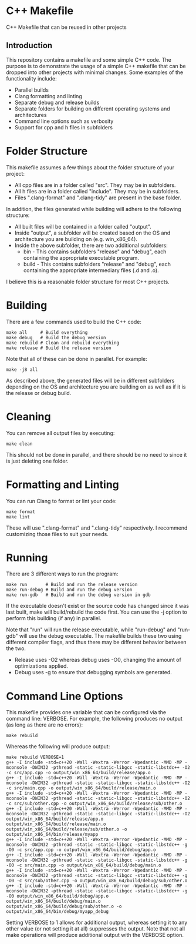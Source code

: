 # C++ Makefile
C++ Makefile that can be reused in other projects

## Introduction
This repository contains a makefile and some simple C++ code. The purpose is to demonstrate the usage of a simple C++ makefile that can be dropped into other projects with minimal changes. Some examples of the functionality include:
- Parallel builds
- Clang formatting and linting
- Separate debug and release builds
- Separate folders for building on different operating systems and architectures
- Command line options such as verbosity
- Support for cpp and h files in subfolders

# Folder Structure
This makefile assumes a few things about the folder structure of your project:
- All cpp files are in a folder called "src". They may be in subfolders.
- All h files are in a folder called "include". They may be in subfolders.
- Files ".clang-format" and ".clang-tidy" are present in the base folder.

In addition, the files generated while building will adhere to the following structure:
- All built files will be contained in a folder called "output".
- Inside "output", a subfolder will be created based on the OS and architecture you are building on (e.g. win_x86_64).
- Inside the above subfolder, there are two additional subfolders:
  - bin - This contains subfolders "release" and "debug", each containing the appropriate executable program.
  - build - This contains subfolders "release" and "debug", each containing the appropriate intermediary files (.d and .o).

I believe this is a reasonable folder structure for most C++ projects.

# Building
There are a few commands used to build the C++ code:

```
make all     # Build everything
make debug   # Build the debug version
make rebuild # Clean and rebuild everything
make release # Build the release version
```

Note that all of these can be done in parallel. For example:
```
make -j8 all
```

As described above, the generated files will be in different subfolders depending on the OS and architecture you are building on as well as if it is the release or debug build.

# Cleaning
You can remove all output files by executing:

```
make clean
```

This should not be done in parallel, and there should be no need to since it is just deleting one folder.

# Formatting and Linting
You can run Clang to format or lint your code:
```
make format
make lint
```

These will use ".clang-format" and ".clang-tidy" respectively. I recommend customizing those files to suit your needs.

# Running
There are 3 different ways to run the program:

```
make run       # Build and run the release version
make run-debug # Build and run the debug version
make run-gdb   # Build and run the debug version in gdb
```

If the executable doesn't exist or the source code has changed since it was last built, make will build/rebuild the code first. You can use the -j option to perform this building (if any) in parallel.

Note that "run" will run the release executable, while "run-debug" and "run-gdb" will use the debug executable. The makefile builds these two using different compiler flags, and thus there may be different behavior between the two.
- Release uses -O2 whereas debug uses -O0, changing the amount of optimizations applied.
- Debug uses -g to ensure that debugging symbols are generated.
 
# Command Line Options
This makefile provides one variable that can be configured via the command line: VERBOSE. For example, the following produces no output (as long as there are no errors):

```
make rebuild
```

Whereas the following will produce output:

```
make rebuild VERBOSE=1
g++ -I include -std=c++20 -Wall -Wextra -Werror -Wpedantic -MMD -MP -mconsole -DWIN32 -pthread -static -static-libgcc -static-libstdc++ -O2 -c src/app.cpp -o output/win_x86_64/build/release/app.o
g++ -I include -std=c++20 -Wall -Wextra -Werror -Wpedantic -MMD -MP -mconsole -DWIN32 -pthread -static -static-libgcc -static-libstdc++ -O2 -c src/main.cpp -o output/win_x86_64/build/release/main.o
g++ -I include -std=c++20 -Wall -Wextra -Werror -Wpedantic -MMD -MP -mconsole -DWIN32 -pthread -static -static-libgcc -static-libstdc++ -O2 -c src/sub/other.cpp -o output/win_x86_64/build/release/sub/other.o
g++ -I include -std=c++20 -Wall -Wextra -Werror -Wpedantic -MMD -MP -mconsole -DWIN32 -pthread -static -static-libgcc -static-libstdc++ -O2 output/win_x86_64/build/release/app.o output/win_x86_64/build/release/main.o output/win_x86_64/build/release/sub/other.o -o output/win_x86_64/bin/release/myapp
g++ -I include -std=c++20 -Wall -Wextra -Werror -Wpedantic -MMD -MP -mconsole -DWIN32 -pthread -static -static-libgcc -static-libstdc++ -g -O0 -c src/app.cpp -o output/win_x86_64/build/debug/app.o
g++ -I include -std=c++20 -Wall -Wextra -Werror -Wpedantic -MMD -MP -mconsole -DWIN32 -pthread -static -static-libgcc -static-libstdc++ -g -O0 -c src/main.cpp -o output/win_x86_64/build/debug/main.o
g++ -I include -std=c++20 -Wall -Wextra -Werror -Wpedantic -MMD -MP -mconsole -DWIN32 -pthread -static -static-libgcc -static-libstdc++ -g -O0 -c src/sub/other.cpp -o output/win_x86_64/build/debug/sub/other.o
g++ -I include -std=c++20 -Wall -Wextra -Werror -Wpedantic -MMD -MP -mconsole -DWIN32 -pthread -static -static-libgcc -static-libstdc++ -g -O0 output/win_x86_64/build/debug/app.o output/win_x86_64/build/debug/main.o output/win_x86_64/build/debug/sub/other.o -o output/win_x86_64/bin/debug/myapp_debug
```

Setting VERBOSE to 1 allows for additional output, whereas setting it to any other value (or not setting it at all) suppresses the output. Note that not all make operations will produce additional output with the VERBOSE option.
